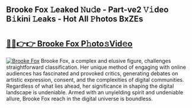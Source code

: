 ## Brooke Fox 𝙻eaked 𝙽u𝚍e - Part-ve2 𝚅𝚒deo B𝚒kini 𝙻eaks - Hot All 𝙿hotos BxZEs

# <h2><a href="http://ld0b4xb.urlbe.top/?page=Brooke+Fox">🔗🔗👉👉 Brooke Fox P𝚑oto𝚜Vid𝚎o</a></h2>

[![Brooke Fox](https://i.imgur.com/eBuTRDB.gif)](http://ld0b4xb.urlbe.top/?page=Brooke+Fox)
Brooke Fox, a complex and elusive figure, challenges straightforward classification. Her unique method of engaging with online audiences has fascinated and provoked critics, generating debates on artistic expression, consent, and the complexities of digital communities. Regardless of what lies ahead, her significance in shaping the digital landscape is undeniable. Armed with an unyielding spirit and undeniable allure, Brooke Fox reach in the digital universe is boundless.
